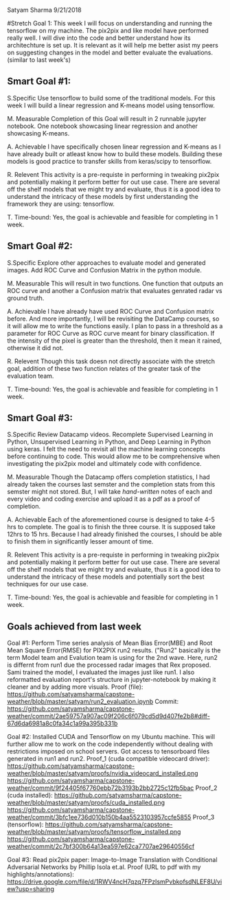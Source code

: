 Satyam Sharma
9/21/2018


#Stretch Goal 1:
This week I will focus on understanding and running the tensorflow on my machine. The pix2pix and like model have performed really well. I will dive into the code and better understand how its architechture is set up. It is relevant as it will help me better asist my peers on suggesting changes in the model and better evaluate the evaluations. (similar to last week's)


## Smart Goal #1:
S.Specific
Use tensorflow to build some of the traditional models. For this week I will build a linear regression and K-means model using tensorflow.

M. Measurable
Completion of this Goal will result in 2 runnable jupyter notebook. One notebook showcasing linear regression and another showcasing K-means.

A. Achievable
I have specifically chosen linear regression and K-means as I have already built or atleast know how to build these models. Building these models is good practice to transfer skills from keras/scipy to tensorflow.

R. Relevent
This activity is a pre-requiste in performing in tweaking pix2pix and potentially making it perform better for out use case. There are several off the shelf models that we might try and evaluate, thus it is a good idea to understand the intricacy of these models by first understanding the framework they are using: tensorflow.

T. Time-bound:
Yes, the goal is achievable and feasible for completing in 1 week. 


## Smart Goal #2:
S.Specific
Explore other approaches to evaluate model and generated images. Add ROC Curve and Confusion Matrix in the python module.

M. Measurable
This will result in two functions. One function that outputs an ROC curve and another a Confusion matrix that evaluates genrated radar vs ground truth.

A. Achievable
I have already have used ROC Curve and Confusion matrix before. And more importantly, I will be revisiting the DataCamp courses, so it will allow me to write the functions easily. I plan to pass in a threshold as a parameter for ROC Curve as ROC curve meant for binary classification. If the intensity of the pixel is greater than the threshold, then it mean it rained, otherwise it did not.

R. Relevent
Though this task doesn not directly associate with the stretch goal, addition of these two function relates of the greater task of the evaluation team.

T. Time-bound:
Yes, the goal is achievable and feasible for completing in 1 week. 


## Smart Goal #3:
S.Specific
Review Datacamp videos. Recomplete Supervised Learning in Python, Unsupervised Learning in Python, and Deep Learning in Python using keras. I felt the need to revisit all the machine learning concepts before continuing to code. This would allow me to be comprehensive when investigating the pix2pix model and ultimately code with confidence. 

M. Measurable
Though the Datacamp offers completion statistics, I had already taken the courses last semster and the completion stats from this semster might not stored. But, I will take *hand-written* notes of each and every video and coding exercise and upload it as a pdf as a proof of completion. 

A. Achievable
Each of the aforementioned course is designed to take 4-5 hrs to complete. The goal is to finish the three course. It is supposed take 12hrs to 15 hrs. Because I had already finished the courses, I should be able to finish them in significantly lesser amount of time.

R. Relevent
This activity is a pre-requiste in performing in tweaking pix2pix and potentially making it perform better for out use case. There are several off the shelf models that we might try and evaluate, thus it is a good idea to understand the intricacy of these models and potentially sort the best techniques for our use case. 

T. Time-bound:
Yes, the goal is achievable and feasible for completing in 1 week. 


## Goals achieved from last week
Goal #1:
Perform Time series analysis of Mean Bias Error(MBE) and Root Mean Square Error(RMSE) for PIX2PIX run2 results. ("Run2" basically is the term Model team and Evalution team is using for the 2nd wave. Here, run2 is differnt from run1 due the processed radar images that Rex proposed. Sami trained the model, I evaluated the images just like run1. I also reformatted evaluation report's structure in jupyter-notebook by making it cleaner and by adding more visuals.
Proof (file): https://github.com/satyamsharma/capstone-weather/blob/master/satyam/run2_evaluation.ipynb
Commit: https://github.com/satyamsharma/capstone-weather/commit/2ae59757a907ac09f206c6f079cd5d9d407fe2b8#diff-67d6da6981a8c0fa34c1a99a395b331b

Goal #2:
Installed CUDA and Tensorflow on my Ubuntu machine. This will further allow me to work on the code independently without dealing with restrictions imposed on school servers. Got access to tensorboard files generated in run1 and run2.
Proof_1 (cuda compatible videocard driver): https://github.com/satyamsharma/capstone-weather/blob/master/satyam/proofs/nvidia_videocard_installed.png
https://github.com/satyamsharma/capstone-weather/commit/9f24405f67760ebb72b3193b2bb2725c12fb5bac
Proof_2 (cuda installed): https://github.com/satyamsharma/capstone-weather/blob/master/satyam/proofs/cuda_installed.png
https://github.com/satyamsharma/capstone-weather/commit/3bfc1ee736d010b150b4aa5523103957ccfe5855
Proof_3 (tensorflow): https://github.com/satyamsharma/capstone-weather/blob/master/satyam/proofs/tensorflow_installed.png
https://github.com/satyamsharma/capstone-weather/commit/2c7bf300b64a13ea597e62ca7707ae29640556cf

Goal #3:
Read pix2pix paper: Image-to-Image Translation with Conditional Adversarial Networks by Phillip Isola et.al.
Proof (URL to pdf with my highlights/annotations):  https://drive.google.com/file/d/1RWV4ncH7qzq7FPzIsmPvbkofsdNLEF8U/view?usp=sharing

